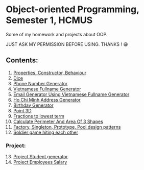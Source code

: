 # Object-oriented Programming, Semester 1, HCMUS

Some of my homework and projects about OOP.

JUST ASK MY PERMISSION BEFORE USING. THANKS ! 😀

## **Contents:**

1. [Properties, Constructor, Behaviour](https://github.com/teddythinh/Object-oriented-Programming/blob/main/StarterOOP/source.cpp)
2. [Dice](https://github.com/teddythinh/Object-oriented-Programming/blob/main/SomeOOPExercise/Dice.cpp)
3. [Phone Number Generator](https://github.com/teddythinh/Object-oriented-Programming/blob/main/SomeOOPExercise/PhoneNumberGenerator.cpp)
4. [Vietnamese Fullname Generator](https://github.com/teddythinh/Object-oriented-Programming/blob/main/SomeOOPExercise/VietnameseFullNameMockGenerator.cpp)
5. [Email Generator Using Vietnamese Fullname Generator](https://github.com/teddythinh/Object-oriented-Programming/blob/main/SomeOOPExercise/EmailMockGeneratorUsingVietnameseNames.cpp)
6. [Ho Chi Minh Address Generator](https://github.com/teddythinh/Object-oriented-Programming/blob/main/SomeOOPExercise/HCMAddressMockGenerator.cpp)
7. [Birthday Generator](https://github.com/teddythinh/Object-oriented-Programming/blob/main/SomeOOPExercise/BirthdayMockGenerator.cpp)
8. [Point 3D](https://github.com/teddythinh/Object-oriented-Programming/tree/main/Point%203D)
9. [Fractions to lowest term](https://github.com/teddythinh/Object-oriented-Programming/tree/main/FractionHandling)
10. [Calculate Perimeter And Area Of 3 Shapes](https://github.com/teddythinh/Object-oriented-Programming/tree/main/ReadFileAndCalculateAreaAndPerimeter)
11. [Factory, Singleton, Prototype, Pool design patterns](https://github.com/teddythinh/Object-oriented-Programming/tree/main/FactoryDesignPatternImprovement)
12. [Soldier game hiting each other](https://github.com/teddythinh/Object-oriented-Programming/tree/main/SoldierGame)

### **Project:**
13. [Project Student generator](https://github.com/teddythinh/Object-oriented-Programming/tree/main/Project%20Mock%20Data%20Generator)
14. [Project Employees Salary](https://github.com/teddythinh/Object-oriented-Programming/tree/main/ProjectEmployeeSalary)

